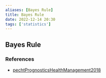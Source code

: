 ```yaml
---
aliases: [Bayes Rule]
title: Bayes Rule
date: 2022-12-14 20:30
tags: ['statistics']
---
```


## Bayes Rule

### References

- [pechtPrognosticsHealthManagement2018](../zotero/pechtPrognosticsHealthManagement2018.md)
